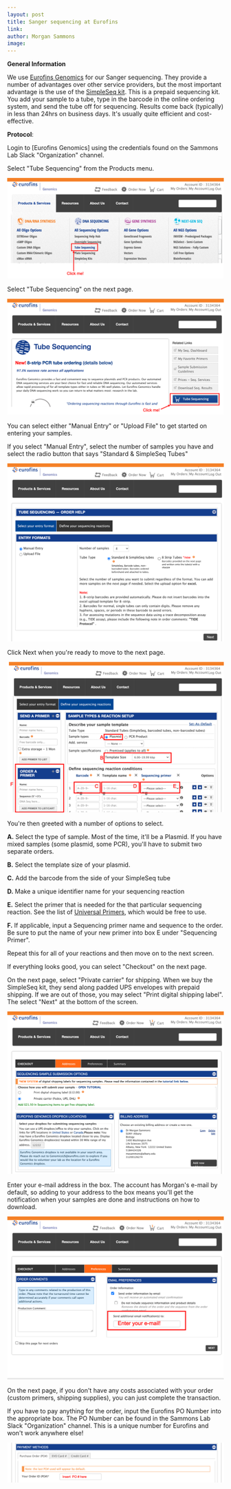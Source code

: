 ```yaml
---
layout: post 
title: Sanger sequencing at Eurofins
link: 
author: Morgan Sammons
image: 
---
```


**General Information**

We use [Eurofins Genomics](https://www.eurofinsgenomics.com/en/home/) for our Sanger sequencing. They provide a number of advantages over other service providers, but the most important advantage is the use of the [SimpleSeq kit](https://www.eurofinsgenomics.com/en/products/dna-sequencing/simpleseq-kits/). This is a prepaid sequencing kit. You add your sample to a tube, type in the barcode in the online ordering system, and send the tube off for sequencing. Results come back (typically) in less than 24hrs on business days. It's usually quite efficient and cost-effective. 

**Protocol**: 

Login to [Eurofins Genomics] using the credentials found on the Sammons Lab Slack "Organization" channel. 

Select "Tube Sequencing" from the Products menu. 

![](/images/misc/labmanual/eurofins1.png)

Select "Tube Sequencing" on the next page. 

![](/images/misc/labmanual/eurofins2.png)

You can select either "Manual Entry" or "Upload File" to get started on entering your samples. 

If you select "Manual Entry", select the number of samples you have and select the radio button that says "Standard & SimpleSeq Tubes"

![](/images/misc/labmanual/eurofins3.png)

Click Next when you're ready to move to the next page. 


![](/images/misc/labmanual/eurofins4.png)

You're then greeted with a number of options to select. 

**A.** Select the type of sample. Most of the time, it'll be a Plasmid. If you have mixed samples (some plasmid, some PCR), you'll have to submit two separate orders. 

**B.** Select the template size of your plasmid. 

**C.** Add the barcode from the side of your SimpleSeq tube

**D.** Make a unique identifier name for your sequencing reaction

**E.** Select the primer that is needed for the that particular sequencing reaction. See the list of [Universal Primers](https://www.eurofinsgenomics.com/en/orderpages/oligos/standard-primers/), which would be free to use. 

**F.** If applicable, input a Sequencing primer name and sequence to the order. Be sure to put the name of your new primer into box E under "Sequencing Primer". 


Repeat this for all of your reactions and then move on to the next screen. 

If everything looks good, you can select "Checkout" on the next page. 


On the next page, select "Private carrier" for shipping. When we buy the SimpleSeq kit, they send along padded UPS envelopes with prepaid shipping. If we are out of those, you may select "Print digital shipping label". The select "Next" at the bottom of the screen. 

![](/images/misc/labmanual/eurofins5.png)


Enter your e-mail address in the box. The account has Morgan's e-mail by default, so adding to your address to the box means you'll get the notification when your samples are done and instructions on how to download. 

![](/images/misc/labmanual/eurofins6.png)

On the next page, if you don't have any costs associated with your order (custom primers, shipping supplies), you can just complete the transaction. 

If you have to pay anything for the order, input the Eurofins PO Number into the appropriate box. The PO Number can be found in the Sammons Lab Slack "Organization" channel. This is a unique number for Eurofins and won't work anywhere else!

![](/images/misc/labmanual/eurofins7.png)




